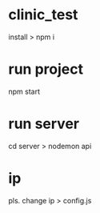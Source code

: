 # clinic_test
install > npm i 
# run project
npm start 
# run server 
cd server > nodemon api
# ip 
pls. change ip > config.js 


